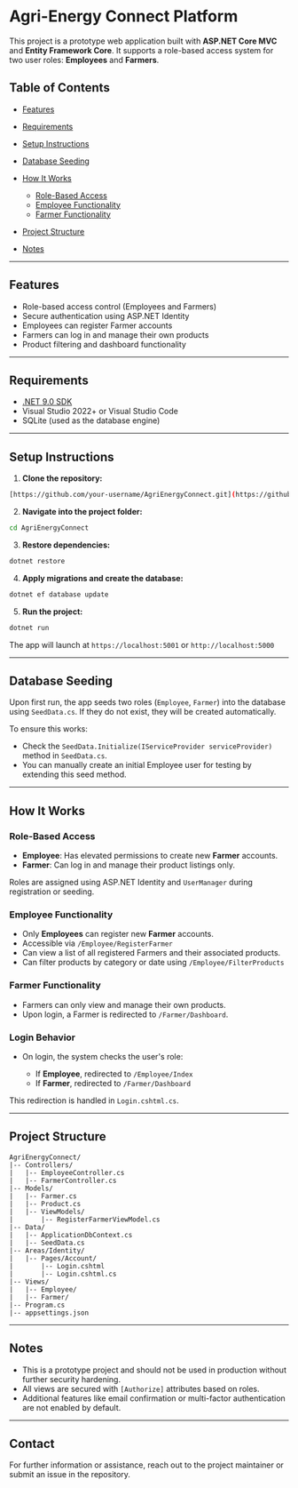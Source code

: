 # Agri-Energy Connect Platform

This project is a prototype web application built with **ASP.NET Core MVC** and **Entity Framework Core**. It supports a role-based access system for two user roles: **Employees** and **Farmers**.

## Table of Contents

* [Features](#features)
* [Requirements](#requirements)
* [Setup Instructions](#setup-instructions)
* [Database Seeding](#database-seeding)
* [How It Works](#how-it-works)

  * [Role-Based Access](#role-based-access)
  * [Employee Functionality](#employee-functionality)
  * [Farmer Functionality](#farmer-functionality)
* [Project Structure](#project-structure)
* [Notes](#notes)

---

## Features

* Role-based access control (Employees and Farmers)
* Secure authentication using ASP.NET Identity
* Employees can register Farmer accounts
* Farmers can log in and manage their own products
* Product filtering and dashboard functionality

---

## Requirements

* [.NET 9.0 SDK](https://dotnet.microsoft.com/en-us/download/dotnet/9.0)
* Visual Studio 2022+ or Visual Studio Code
* SQLite (used as the database engine)

---

## Setup Instructions

1. **Clone the repository:**

```bash
[https://github.com/your-username/AgriEnergyConnect.git](https://github.com/BulelaCool/AgriEnergyConnect.git)
```

2. **Navigate into the project folder:**

```bash
cd AgriEnergyConnect
```

3. **Restore dependencies:**

```bash
dotnet restore
```

4. **Apply migrations and create the database:**

```bash
dotnet ef database update
```

5. **Run the project:**

```bash
dotnet run
```

The app will launch at `https://localhost:5001` or `http://localhost:5000`

---

## Database Seeding

Upon first run, the app seeds two roles (`Employee`, `Farmer`) into the database using `SeedData.cs`. If they do not exist, they will be created automatically.

To ensure this works:

* Check the `SeedData.Initialize(IServiceProvider serviceProvider)` method in `SeedData.cs`.
* You can manually create an initial Employee user for testing by extending this seed method.

---

## How It Works

### Role-Based Access

* **Employee**: Has elevated permissions to create new **Farmer** accounts.
* **Farmer**: Can log in and manage their product listings only.

Roles are assigned using ASP.NET Identity and `UserManager` during registration or seeding.

### Employee Functionality

* Only **Employees** can register new **Farmer** accounts.
* Accessible via `/Employee/RegisterFarmer`
* Can view a list of all registered Farmers and their associated products.
* Can filter products by category or date using `/Employee/FilterProducts`

### Farmer Functionality

* Farmers can only view and manage their own products.
* Upon login, a Farmer is redirected to `/Farmer/Dashboard`.

### Login Behavior

* On login, the system checks the user's role:

  * If **Employee**, redirected to `/Employee/Index`
  * If **Farmer**, redirected to `/Farmer/Dashboard`

This redirection is handled in `Login.cshtml.cs`.

---

## Project Structure

```
AgriEnergyConnect/
|-- Controllers/
|   |-- EmployeeController.cs
|   |-- FarmerController.cs
|-- Models/
|   |-- Farmer.cs
|   |-- Product.cs
|   |-- ViewModels/
|       |-- RegisterFarmerViewModel.cs
|-- Data/
|   |-- ApplicationDbContext.cs
|   |-- SeedData.cs
|-- Areas/Identity/
|   |-- Pages/Account/
|       |-- Login.cshtml
|       |-- Login.cshtml.cs
|-- Views/
|   |-- Employee/
|   |-- Farmer/
|-- Program.cs
|-- appsettings.json
```

---

## Notes

* This is a prototype project and should not be used in production without further security hardening.
* All views are secured with `[Authorize]` attributes based on roles.
* Additional features like email confirmation or multi-factor authentication are not enabled by default.

---

## Contact

For further information or assistance, reach out to the project maintainer or submit an issue in the repository.
